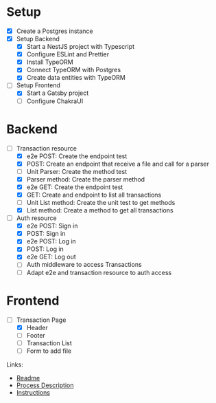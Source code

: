 # Setup

- [x] Create a Postgres instance
- [x] Setup Backend
  - [x] Start a NestJS project with Typescript
  - [x] Configure ESLint and Prettier
  - [x] Install TypeORM
  - [x] Connect TypeORM with Postgres
  - [x] Create data entities with TypeORM
- [ ] Setup Frontend
  - [x] Start a Gatsby project
  - [ ] Configure ChakraUI

# Backend

- [ ] Transaction resource
  - [x] e2e POST: Create the endpoint test
  - [x] POST: Create an endpoint that receive a file and call for a parser
  - [ ] Unit Parser: Create the method test
  - [x] Parser method: Create the parser method
  - [x] e2e GET: Create the endpoint test
  - [x] GET: Create and endpoint to list all transactions
  - [ ] Unit List method: Create the unit test to get methods
  - [x] List method: Create a method to get all transactions
- [ ] Auth resource
  - [x] e2e POST: Sign in
  - [x] POST: Sign in
  - [x] e2e POST: Log in
  - [x] POST: Log in
  - [x] e2e GET: Log out
  - [ ] Auth middleware to access Transactions
  - [ ] Adapt e2e and transaction resource to auth access

# Frontend

- [ ] Transaction Page
  - [x] Header
  - [ ] Footer
  - [ ] Transaction List
  - [ ] Form to add file

Links:

- [Readme](readme.md)
- [Process Description](processDecription.md)
- [Instructions](instructions.md)
